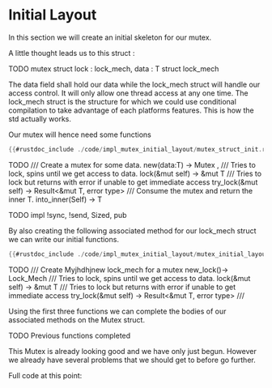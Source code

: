 # Initial Layout


In this section we will create an initial skeleton for our mutex.

A little thought leads us to this struct :

TODO mutex<T> struct lock : lock_mech, data : T            struct lock_mech

The data field shall hold our data while the lock_mech struct will handle our access control. It will only allow one thread access at any one time. The lock_mech struct is the structure for which we could use conditional compilation to take advantage of each platforms features. This is how the std actually works.

Our mutex will hence need some functions

```rust
{{#rustdoc_include ./code/impl_mutex_initial_layout/mutex_struct_init.rs}}
```

 TODO  /// Create a mutex for some data. new(data:T) -> Mutex<T> , 
       /// Tries to lock, spins until we get access to data. lock(&mut self) -> &mut T
       /// Tries to lock but returns with error if unable to get immediate access try_lock(&mut self) -> Result<&mut T, error type>
       /// Consume the mutex and return the inner T. into_inner(Self) -> T

TODO impl !sync, !send, Sized, pub

By also creating the following associated method for our lock_mech struct we can write our initial functions.

```rust
{{#rustdoc_include ./code/impl_mutex_initial_layout/mutex_initial_layout.rs:here}}
```

TODO /// Create  Myjhdhjnew lock_mech for a mutex new_lock()-> Lock_Mech
/// Tries to lock, spins until we get access to data. lock(&mut self) -> &mut T
/// Tries to lock but returns with error if unable to get immediate access try_lock(&mut self) -> Result<&mut T, error type>
/// 

Using the first three functions we can complete the bodies of our associated methods on the Mutex struct.

TODO  Previous functions completed

This Mutex is already looking good and we have only just begun. However we already have several problems that we should get to before go further.

Full code at this point:





